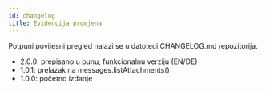 ```yaml
---
id: changelog
title: Evidencija promjena
---
```


Potpuni povijesni pregled nalazi se u datoteci CHANGELOG.md repozitorija.

- 2.0.0: prepisano u punu, funkcionalnu verziju (EN/DE)
- 1.0.1: prelazak na messages.listAttachments()
- 1.0.0: početno izdanje

